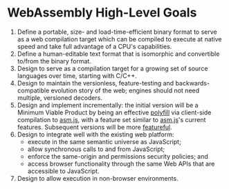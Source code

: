 # WebAssembly High-Level Goals

1. Define a portable, size- and load-time-efficient binary format to serve as a
   web compilation target which can be compiled to execute at native speed and
   take full advantage of a CPU's capabilities.
2. Define a human-editable text format that is isomorphic and convertible
   to/from the binary format.
3. Design to serve as a compilation target for a growing set of source languages
   over time, starting with C/C++.
4. Design to maintain the versionless, feature-testing and backwards-compatible
   evolution story of the web; engines should not need multiple, versioned
   decoders.
5. Design and implement incrementally: the initial version will be a Minimum
   Viable Product by being an effective [polyfill][] via client-side compilation
   to [asm.js][], with a feature set similar to [asm.js][]'s current
   features. Subsequent versions will be more [featureful][].
6. Design to integrate well with the existing web platform:
    * execute in the same semantic universe as JavaScript;
    * allow synchronous calls to and from JavaScript;
    * enforce the same-origin and permissions security policies; and
    * access browser functionality through the same Web APIs that are accessible
      to JavaScript.
7. Design to allow execution in non-browser environments.

  [polyfill]: https://github.com/WebAssembly/polyfill
  [asm.js]: http://asmjs.org
  [featureful]: https://github.com/WebAssembly/spec/blob/master/UpcomingFeatures.md
